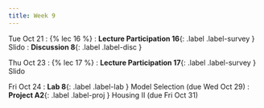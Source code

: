 ```yaml
---
title: Week 9
---
```


Tue Oct 21
: {% lec 16 %}
    <!-- : [Note 14](https://ds100.org/course-notes/feature_engineering/feature_engineering.html) -->
: **Lecture Participation 16**{: .label .label-survey } Slido
: **Discussion 8**{: .label .label-disc }

Thu Oct 23
: {% lec 17 %}
    <!-- : [Note 16](https://ds100.org/course-notes/cv_regularization/cv_reg.html) -->
: **Lecture Participation 17**{: .label .label-survey } Slido
 
Fri Oct 24
: **Lab 8**{: .label .label-lab } Model Selection (due Wed Oct 29)
: **Project A2**{: .label .label-proj } Housing II (due Fri Oct 31)